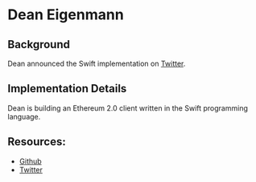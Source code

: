 # Dean Eigenmann

## Background

Dean announced the Swift implementation on [Twitter](https://twitter.com/DeanEigenmann/status/1085345542916526080).

## Implementation Details

Dean is building an Ethereum 2.0 client written in the Swift programming language.

## Resources:

* [Github](https://github.com/decanus/swift-beacon-chain)
* [Twitter](https://twitter.com/DeanEigenmann)

